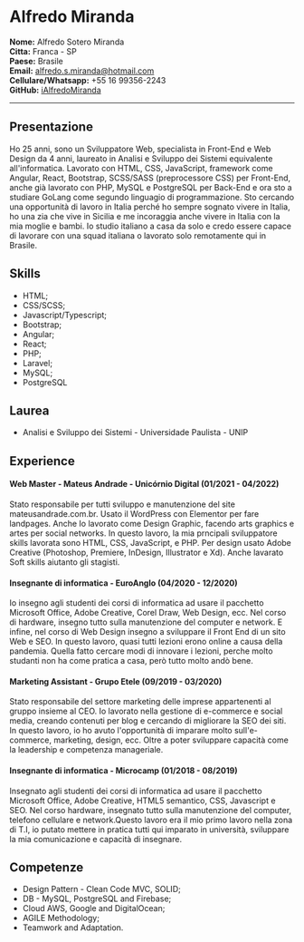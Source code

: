 # Alfredo Miranda
**Nome:** Alfredo Sotero Miranda<br>
**Citta:** Franca - SP <br>
**Paese:** Brasile <br>
**Email:** alfredo.s.miranda@hotmail.com<br>
**Cellulare/Whatsapp:** +55 16 99356-2243<br>
**GitHub:** [iAlfredoMiranda](https://github.com/iAlfredoMiranda)<br>
___
## Presentazione 
Ho 25 anni, sono un Sviluppatore Web, specialista in Front-End e Web Design da 4 anni, laureato in Analisi e Sviluppo dei Sistemi equivalente all'informatica. Lavorato con HTML, CSS, JavaScript, framework come Angular, React, Bootstrap, SCSS/SASS (preprocessore CSS) per Front-End, anche già lavorato con PHP, MySQL e PostgreSQL per Back-End e ora sto a studiare GoLang come segundo linguagio di programmazione. Sto cercando una opportunità di lavoro in Italia perché ho sempre sognato vivere in Italia, ho una zia che vive in Sicilia e me incoraggia anche vivere in Italia con la mia moglie e bambi. Io studio italiano a casa da solo e credo essere capace di lavorare con una squad italiana o lavorato solo remotamente qui in Brasile.


## Skills 
 * HTML;
 * CSS/SCSS;
 * Javascript/Typescript;
 * Bootstrap;
 * Angular;
 * React;
 * PHP;
 * Laravel;
 *  MySQL;
 *  PostgreSQL

## Laurea
 * Analisi e Sviluppo dei Sistemi - Universidade Paulista - UNIP 

## Experience 

#### Web Master - Mateus Andrade - Unicórnio Digital (01/2021 - 04/2022)
Stato responsabile per tutti sviluppo e manutenzione del site mateusandrade.com.br. Usato il WordPress con Elementor per fare landpages. Anche Io lavorato come Design Graphic, facendo arts graphics e artes per social networks. In questo lavoro, la mia prncipali sviluppatore skills lavorata sono HTML, CSS, JavaScript, e PHP. Per design usato Adobe Creative (Photoshop, Premiere, InDesign, Illustrator e Xd). Anche lavarato Soft skills aiutanto gli stagisti.

#### Insegnante di informatica - EuroAnglo (04/2020 - 12/2020)
Io insegno agli studenti dei corsi di informatica ad usare il pacchetto Microsoft Office, Adobe Creative, Corel Draw, Web Design, ecc. Nel corso di hardware, insegno tutto sulla manutenzione del computer e network. E infine, nel corso di Web Design insegno a sviluppare il Front End di un sito Web e SEO. In questo lavoro, quasi
tutti lezioni erono online a causa della pandemia. Quella fatto cercare modi di innovare i lezioni, perche molto studanti non ha come pratica a casa, però tutto molto andò bene.

#### Marketing Assistant - Grupo Etele (09/2019 - 03/2020)
Stato responsabile del settore marketing delle imprese appartenenti al gruppo insieme al CEO. Io lavorato nella gestione di e-commerce e social media, creando contenuti per blog e cercando di migliorare la SEO dei siti. In questo lavoro, io ho avuto l'opportunità di imparare molto sull'e-commerce, marketing, design, ecc. Oltre a poter sviluppare capacità come la leadership e competenza manageriale.

#### Insegnante di informatica - Microcamp (01/2018 - 08/2019)
Insegnato agli studenti dei corsi di informatica ad usare il pacchetto Microsoft Office, Adobe Creative, HTML5 semantico, CSS, Javascript e SEO. Nel corso hardware, insegnato tutto sulla manutenzione del computer, telefono cellulare e network.Questo lavoro era il mio primo lavoro nella zona di T.I, io putato mettere in pratica tutti qui imparato in università, sviluppare la mia comunicazione e capacità di insegnare.
<br>

## Competenze
 * Design Pattern - Clean Code MVC, SOLID;
 * DB - MySQL, PostgreSQL and Firebase;
 * Cloud AWS, Google and DigitalOcean;
 * AGILE Methodology;
 * Teamwork and Adaptation.
